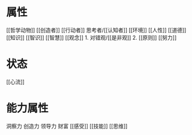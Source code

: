 # 属性
[[哲学动物]] 
[[创造者]] 
[[行动者]] 
思考者/[[认知者]]
[[环境]] 
[[人性]] 
[[道德]] 
[[知识]] 
[[智识]] 
[[智慧]] 
[[观念]] 
	1. 对错观/[[是非观]]
	2. [[原则]] 
[[努力]] 
# 状态
[[心流]] 
#  能力属性
洞察力
创造力
领导力
财富
[[感受]] 
[[技能]] 
[[思维]] 

